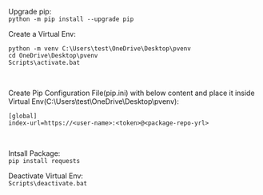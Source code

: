Upgrade pip: <br />
```python -m pip install --upgrade pip``` <br />

Create a Virtual Env: <br />
```
python -m venv C:\Users\test\OneDrive\Desktop\pvenv
cd OneDrive\Desktop\pvenv
Scripts\activate.bat
```
<br />

Create Pip Configuration File(pip.ini) with below content and place it inside Virtual Env(C:\Users\test\OneDrive\Desktop\pvenv): <br />
```
[global]
index-url=https://<user-name>:<token>@<package-repo-yrl>
```
<br />

Intsall Package: <br />
```pip install requests``` <br />

Deactivate Virtual Env: <br />
```Scripts\deactivate.bat```
